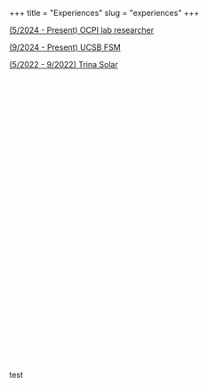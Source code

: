 +++
title = "Experiences"
slug = "experiences"
+++

[(5/2024 - Present) OCPI lab researcher](/experiences/ocpi)

[(9/2024 - Present) UCSB FSM](/experiences/fsm)

[(5/2022 - 9/2022) Trina Solar](/experiences/trina)

<br><br><br><br><br><br><br><br><br><br><br><br><br><br><br><br><br><br><br><br><br><br><br><br><br><br><br><br><br><br><br>test